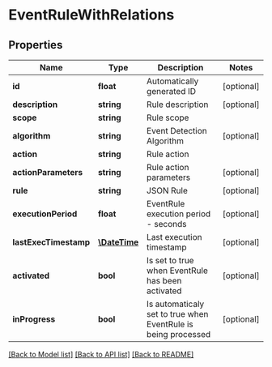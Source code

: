 # EventRuleWithRelations

## Properties
Name | Type | Description | Notes
------------ | ------------- | ------------- | -------------
**id** | **float** | Automatically generated ID | [optional] 
**description** | **string** | Rule description | [optional] 
**scope** | **string** | Rule scope | 
**algorithm** | **string** | Event Detection Algorithm | [optional] 
**action** | **string** | Rule action | 
**actionParameters** | **string** | Rule action parameters | [optional] 
**rule** | **string** | JSON Rule | [optional] 
**executionPeriod** | **float** | EventRule execution period - seconds | [optional] 
**lastExecTimestamp** | [**\DateTime**](\DateTime.md) | Last execution timestamp | [optional] 
**activated** | **bool** | Is set to true when EventRule has been activated | [optional] 
**inProgress** | **bool** | Is automaticaly set to true when EventRule is being processed | [optional] 

[[Back to Model list]](../README.md#documentation-for-models) [[Back to API list]](../README.md#documentation-for-api-endpoints) [[Back to README]](../README.md)


